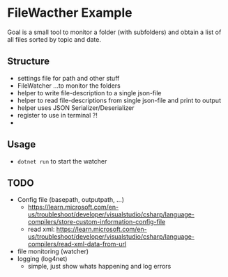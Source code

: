 # FileWacther Example

Goal is a small tool to monitor a folder (with subfolders) and obtain a list of all files sorted by topic and date.

## Structure

- settings file for path and other stuff
- FileWatcher ...to monitor the folders
- helper to write file-description to a single json-file
- helper to read file-descriptions from single json-file and print to output
- helper uses JSON Serializer/Deserializer
- register to use in terminal ?!
- 

## Usage

- `dotnet run` to start the watcher
 
## TODO

- Config file (basepath, outputpath, ...)
	- https://learn.microsoft.com/en-us/troubleshoot/developer/visualstudio/csharp/language-compilers/store-custom-information-config-file
	- read xml: https://learn.microsoft.com/en-us/troubleshoot/developer/visualstudio/csharp/language-compilers/read-xml-data-from-url
- file monitoring (watcher)
- logging (log4net)
  - simple, just show whats happening and log errors 